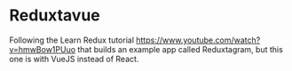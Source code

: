 # Reduxtavue

Following the Learn Redux tutorial https://www.youtube.com/watch?v=hmwBow1PUuo that builds an example app called Reduxtagram, but this one is with VueJS instead of React.